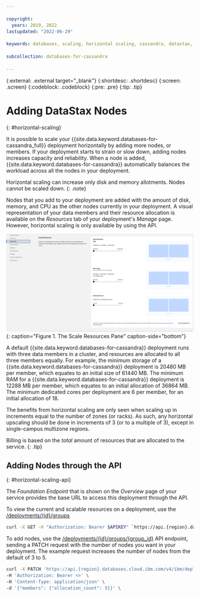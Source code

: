 ```yaml
---

copyright:
  years: 2019, 2022
lastupdated: "2022-06-29"

keywords: databases, scaling, horizontal scaling, cassandra, datastax, dse, datastax horizontal scaling, cassandra horizontal scaling

subcollection: databases-for-cassandra

---
```


{:external: .external target="_blank"}
{:shortdesc: .shortdesc}
{:screen: .screen}
{:codeblock: .codeblock}
{:pre: .pre}
{:tip: .tip}


# Adding DataStax Nodes
{: #horizontal-scaling}

It is possible to scale your {{site.data.keyword.databases-for-cassandra_full}} deployment horizontally by adding more nodes, or members. If your deployment starts to strain or slow down, adding nodes increases capacity and reliability. When a node is added, {{site.data.keyword.databases-for-cassandra}} automatically balances the workload across all the nodes in your deployment.

Horizontal scaling can increase only disk and memory allotments. Nodes cannot be scaled down. 
{: .note}

Nodes that you add to your deployment are added with the amount of disk, memory, and CPU as the other nodes currently in your deployment. A visual representation of your data members and their resource allocation is available on the _Resources_ tab of your deployment's _Manage_ page. However, horizontal scaling is only available by using the API.

![The Scale Resources Pane in _Resources_](images/settings-scaling.png){: caption="Figure 1. The Scale Resources Pane" caption-side="bottom"}

A default {{site.data.keyword.databases-for-cassandra}} deployment runs with three data members in a cluster, and resources are allocated to all three members equally. For example, the minimum storage of a {{site.data.keyword.databases-for-cassandra}} deployment is 20480 MB per member, which equates to an initial size of 61440 MB. The minimum RAM for a {{site.data.keyword.databases-for-cassandra}} deployment is 12288 MB per member, which equates to an initial allocation of 36864 MB. The minimum dedicated cores per deployment are 6 per member, for an initial allocation of 18.

The benefits from horizontal scaling are only seen when scaling up in increments equal to the number of zones (or racks). As such, any horizontal upscaling should be done in increments of 3 (or to a multiple of 3), except in single-campus multizone regions. 

Billing is based on the _total_ amount of resources that are allocated to the service. 
{: .tip}

## Adding Nodes through the API
{: #horizontal-scaling-api}

The _Foundation Endpoint_ that is shown on the _Overview_ page of your service provides the base URL to access this deployment through the API.

To view the current and scalable resources on a deployment, use the [/deployments/{id}/groups](https://cloud.ibm.com/apidocs/cloud-databases-api#get-currently-available-scaling-groups-from-a-depl)
```sh
curl -X GET -H "Authorization: Bearer $APIKEY" `https://api.{region}.databases.cloud.ibm.com/v4/ibm/deployments/{id}/groups'
```

To add nodes, use the [/deployments/{id}/groups/{group_id}](https://cloud.ibm.com/apidocs/cloud-databases-api#set-scaling-values-on-a-specified-group) API endpoint, sending a PATCH request with the number of nodes you want in your deployment. The example request increases the number of nodes from the default of 3 to 5.
```sh
curl -X PATCH 'https://api.{region}.databases.cloud.ibm.com/v4/ibm/deployments/{id}/groups/member' \
-H 'Authorization: Bearer <>' \
-H 'Content-Type: application/json' \
-d '{"members": {"allocation_count": 5}}' \
```
